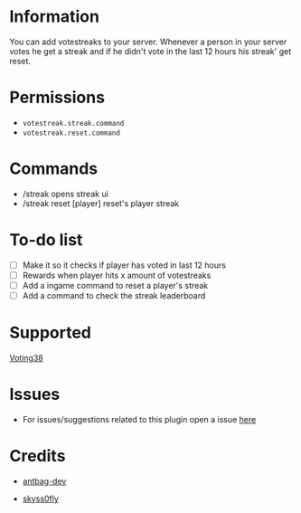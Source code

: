 # Information
You can add votestreaks to your server. Whenever a person in your server votes he get a streak and if he didn't vote in the last 12 hours his streak' get reset.
# Permissions
- `votestreak.streak.command`
- `votestreak.reset.command`

# Commands
- /streak opens streak ui
- /streak reset [player] reset's player streak

# To-do list
- [ ] Make it so it checks if player has voted in last 12 hours
- [ ] Rewards when player hits x amount of votestreaks
- [ ] Add a ingame command to reset a player's streak
- [ ] Add a command to check the streak leaderboard

# Supported
 [Voting38](https://github.com/kingofturkey38/voting38)

# Issues
- For issues/suggestions related to this plugin open a issue [here](https://github.com/antbag-pm-pl/VoteStreak/Issues)
# Credits
- [antbag-dev](https://github.com/antbag-dev)
 
- [skyss0fly](https://github.com/skyss0fly)
